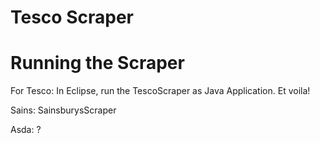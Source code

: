 Tesco Scraper
=============

# Running the Scraper

For Tesco:
In Eclipse, run the TescoScraper as Java Application. Et voila!


Sains: SainsburysScraper

Asda: ?


